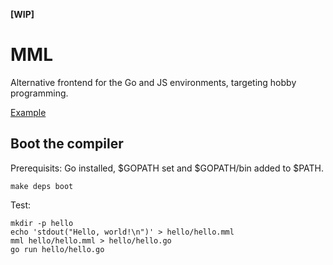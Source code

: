 **[WIP]**

# MML

Alternative frontend for the Go and JS environments, targeting hobby programming.

[Example](https://github.com/aryszka/mml/blob/master/main.mml)

## Boot the compiler

Prerequisits: Go installed, $GOPATH set and $GOPATH/bin added to $PATH.

```
make deps boot
```

Test:

```
mkdir -p hello
echo 'stdout("Hello, world!\n")' > hello/hello.mml
mml hello/hello.mml > hello/hello.go
go run hello/hello.go
```
